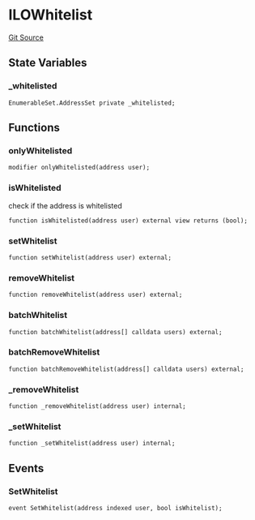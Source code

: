 # ILOWhitelist
[Git Source](https://github.com/KYRDTeam/ilo-contracts/blob/319686becad627d36fa714d2345ca75a5a55cab1/src/base/ILOWhitelist.sol)


## State Variables
### _whitelisted

```solidity
EnumerableSet.AddressSet private _whitelisted;
```


## Functions
### onlyWhitelisted


```solidity
modifier onlyWhitelisted(address user);
```

### isWhitelisted

check if the address is whitelisted


```solidity
function isWhitelisted(address user) external view returns (bool);
```

### setWhitelist


```solidity
function setWhitelist(address user) external;
```

### removeWhitelist


```solidity
function removeWhitelist(address user) external;
```

### batchWhitelist


```solidity
function batchWhitelist(address[] calldata users) external;
```

### batchRemoveWhitelist


```solidity
function batchRemoveWhitelist(address[] calldata users) external;
```

### _removeWhitelist


```solidity
function _removeWhitelist(address user) internal;
```

### _setWhitelist


```solidity
function _setWhitelist(address user) internal;
```

## Events
### SetWhitelist

```solidity
event SetWhitelist(address indexed user, bool isWhitelist);
```

